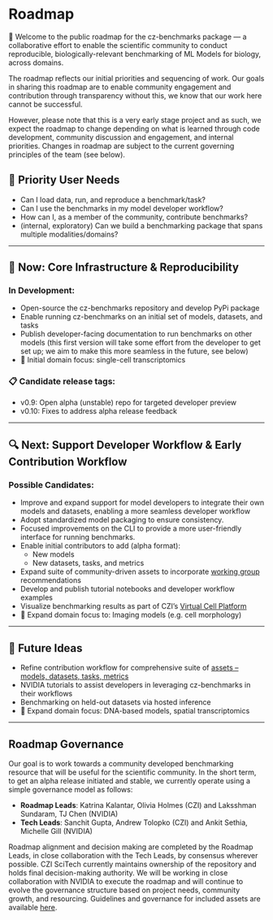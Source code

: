 # Roadmap

👋 Welcome to the public roadmap for the cz-benchmarks package — a collaborative effort to enable the scientific community to conduct reproducible, biologically-relevant benchmarking of ML Models for biology, across domains.

The roadmap reflects our initial priorities and sequencing of work. Our goals in sharing this roadmap are to enable community engagement and contribution through transparency without this, we know that our work here cannot be successful.

However, please note that this is a very early stage project and as such, we expect the roadmap to change depending on what is learned through code development, community discussion and engagement, and internal priorities. Changes in roadmap are subject to the current governing principles of the team (see below).


## 🙋 Priority User Needs

- Can I load data, run, and reproduce a benchmark/task?
- Can I use the benchmarks in my model developer workflow?
- How can I, as a member of the community, contribute benchmarks?
- (internal, exploratory) Can we build a benchmarking package that spans multiple modalities/domains?

---

## 🎯 Now: Core Infrastructure & Reproducibility

### In Development:
- Open-source the cz-benchmarks repository and develop PyPi package
- Enable running cz-benchmarks on an initial set of models, datasets, and tasks
- Publish developer-facing documentation to run benchmarks on other models (this first version will take some effort from the developer to get set up; we aim to make this more seamless in the future, see below)
- 🔬 Initial domain focus: single-cell transcriptomics

### 📋 Candidate release tags:
- v0.9: Open alpha (unstable) repo for targeted developer preview
- v0.10: Fixes to address alpha release feedback

---

## 🔍 Next: Support Developer Workflow & Early Contribution Workflow

### Possible Candidates:
- Improve and expand support for model developers to integrate their own models and datasets, enabling a more seamless developer workflow
- Adopt standardized model packaging to ensure consistency.
- Focused improvements on the CLI to provide a more user-friendly interface for running benchmarks.
- Enable initial contributors to add (alpha format):
  - New models
  - New datasets, tasks, and metrics
- Expand suite of community-driven assets to incorporate [working group](https://virtualcellmodels.cziscience.com/micro-pub/jamboree-launches-working-group) recommendations
- Develop and publish tutorial notebooks and developer workflow examples
- Visualize benchmarking results as part of CZI’s [Virtual Cell Platform](http://virtualcellmodels.cziscience.com)
- 🔬 Expand domain focus to: Imaging models (e.g. cell morphology)

---

## 🚀 Future Ideas
- Refine contribution workflow for comprehensive suite of [assets – models, datasets, tasks, metrics](./assets.md)
- NVIDIA tutorials to assist developers in leveraging cz-benchmarks in their workflows
- Benchmarking on held-out datasets via hosted inference
- 🔬 Expand domain focus: DNA-based models, spatial transcriptomics

---

## Roadmap Governance

Our goal is to work towards a community developed benchmarking resource that will be useful for the scientific community. In the short term, to get an alpha release initiated and stable, we currently operate using a simple governance model as follows:

- **Roadmap Leads**: Katrina Kalantar, Olivia Holmes (CZI) and Laksshman Sundaram, TJ Chen (NVIDIA)
- **Tech Leads**: Sanchit Gupta, Andrew Tolopko (CZI) and Ankit Sethia, Michelle Gill (NVIDIA)

Roadmap alignment and decision making are completed by the Roadmap Leads, in close collaboration with the Tech Leads, by consensus wherever possible. CZI SciTech currently maintains ownership of the repository and holds final decision-making authority. We will be working in close collaboration with NVIDIA to execute the roadmap and will continue to evolve the governance structure based on project needs, community growth, and resourcing. Guidelines and governance for included assets are available [here](./assets.md).
